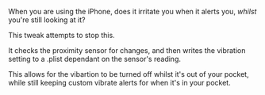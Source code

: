 When you are using the iPhone, does it irritate you when it alerts you, *whilst* you're still looking at it? 

This tweak attempts to stop this.

It checks the proximity sensor for changes, and then writes the vibration setting to a .plist dependant on the 
sensor's reading.

This allows for the vibartion to be turned off whilst it's out of your pocket, while still keeping custom vibrate
alerts for when it's in your pocket.